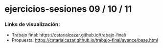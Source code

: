 # ejercicios-sesiones 09 / 10 / 11

### Links de visualización:

- Trabajo final: https://catarialcazar.github.io/trabajo-final/
- Propuesta: https://catarialcazar.github.io/trabajo-final/avance/base.html
